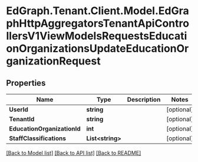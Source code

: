 # EdGraph.Tenant.Client.Model.EdGraphHttpAggregatorsTenantApiControllersV1ViewModelsRequestsEducationOrganizationsUpdateEducationOrganizationRequest

## Properties

Name | Type | Description | Notes
------------ | ------------- | ------------- | -------------
**UserId** | **string** |  | [optional] 
**TenantId** | **string** |  | [optional] 
**EducationOrganizationId** | **int** |  | [optional] 
**StaffClassifications** | **List&lt;string&gt;** |  | [optional] 

[[Back to Model list]](../README.md#documentation-for-models) [[Back to API list]](../README.md#documentation-for-api-endpoints) [[Back to README]](../README.md)

